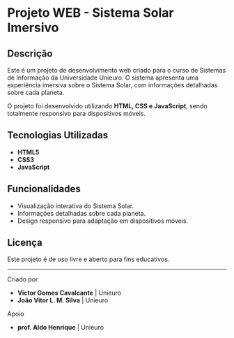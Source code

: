 # Projeto WEB - Sistema Solar Imersivo

## Descrição
Este é um projeto de desenvolvimento web criado para o curso de Sistemas de Informação da Universidade Unieuro. 
O sistema apresenta uma experiência imersiva sobre o Sistema Solar, com informações detalhadas sobre cada planeta.

O projeto foi desenvolvido utilizando **HTML, CSS e JavaScript**, sendo totalmente responsivo para dispositivos móveis.

## Tecnologias Utilizadas
- **HTML5**
- **CSS3**
- **JavaScript**

## Funcionalidades
- Visualização interativa do Sistema Solar.
- Informações detalhadas sobre cada planeta.
- Design responsivo para adaptação em dispositivos móveis.

## Licença
Este projeto é de uso livre e aberto para fins educativos.

---
Criado por 
- **Victor Gomes Cavalcante** | Unieuro
- **João Vitor L. M. Silva** | Unieuro

Apoio 
- **prof. Aldo Henrique** | Unieuro
